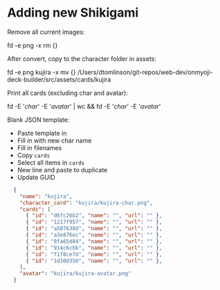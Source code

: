 # Adding new Shikigami

Remove all current images:

fd -e png -x rm {}

After convert, copy to the character folder in assets:

fd -e png kujira -x mv {} /Users/dtomlinson/git-repos/web-dev/onmyoji-deck-builder/src/assets/cards/kujira

Print all cards (excluding char and avatar):

fd -E '*char*' -E '*avatar*' | wc && fd -E '*char*' -E '*avatar*'

Blank JSON template:

- Paste template in
- Fill in with new char name
- Fill in filenames
- Copy `cards`
- Select all items in `cards`
- New line and paste to duplicate
- Update GUID

```json
  {
    "name": "kujira",
    "character_card": "kujira/kujira-char.png",
    "cards": [
      { "id": "d6fc26b2", "name": "", "url": "" },
      { "id": "1217f957", "name": "", "url": "" },
      { "id": "a507638d", "name": "", "url": "" },
      { "id": "a3e876ec", "name": "", "url": "" },
      { "id": "8fa65d84", "name": "", "url": "" },
      { "id": "914c6cbb", "name": "", "url": "" },
      { "id": "f1f8ce7d", "name": "", "url": "" },
      { "id": "1d30d350", "name": "", "url": "" },
    ],
    "avatar": "kujira/kujira-avatar.png"
  }
```
